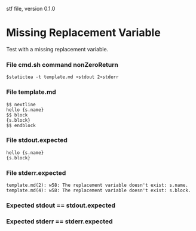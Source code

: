 stf file, version 0.1.0

# Missing Replacement Variable

Test with a missing replacement variable.

### File cmd.sh command nonZeroReturn

~~~
$statictea -t template.md >stdout 2>stderr
~~~

### File template.md

~~~
$$ nextline
hello {s.name}
$$ block
{s.block}
$$ endblock
~~~

### File stdout.expected

~~~
hello {s.name}
{s.block}
~~~

### File stderr.expected

~~~
template.md(2): w58: The replacement variable doesn't exist: s.name.
template.md(4): w58: The replacement variable doesn't exist: s.block.
~~~

### Expected stdout == stdout.expected
### Expected stderr == stderr.expected

